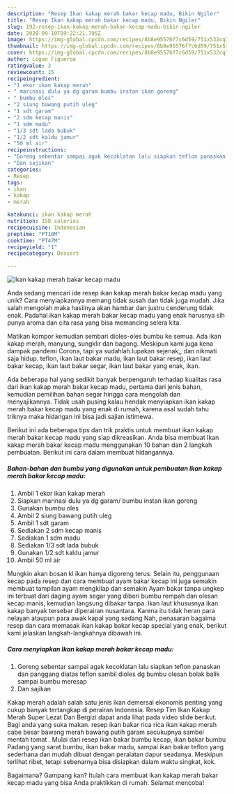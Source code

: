 ```yaml
---
description: "Resep Ikan kakap merah bakar kecap madu, Bikin Ngiler"
title: "Resep Ikan kakap merah bakar kecap madu, Bikin Ngiler"
slug: 192-resep-ikan-kakap-merah-bakar-kecap-madu-bikin-ngiler
date: 2020-09-10T09:22:21.795Z
image: https://img-global.cpcdn.com/recipes/8b8e95576f7c6d59/751x532cq70/ikan-kakap-merah-bakar-kecap-madu-foto-resep-utama.jpg
thumbnail: https://img-global.cpcdn.com/recipes/8b8e95576f7c6d59/751x532cq70/ikan-kakap-merah-bakar-kecap-madu-foto-resep-utama.jpg
cover: https://img-global.cpcdn.com/recipes/8b8e95576f7c6d59/751x532cq70/ikan-kakap-merah-bakar-kecap-madu-foto-resep-utama.jpg
author: Logan Figueroa
ratingvalue: 3
reviewcount: 15
recipeingredient:
- "1 ekor ikan kakap merah"
- " marinasi dulu ya dg garam bumbu instan ikan goreng"
- " bumbu oles"
- "2 siung bawang putih uleg"
- "1 sdt garam"
- "2 sdm kecap manis"
- "1 sdm madu"
- "1/3 sdt lada bubuk"
- "1/2 sdt kaldu jamur"
- "50 ml air"
recipeinstructions:
- "Goreng sebentar sampai agak kecoklatan lalu siapkan teflon panaskan dan panggang diatas teflon sambil dioles dg bumbu olesan bolak balik sampai bumbu meresap"
- "Dan sajikan"
categories:
- Resep
tags:
- ikan
- kakap
- merah

katakunci: ikan kakap merah 
nutrition: 158 calories
recipecuisine: Indonesian
preptime: "PT10M"
cooktime: "PT47M"
recipeyield: "1"
recipecategory: Dessert

---
```



![Ikan kakap merah bakar kecap madu](https://img-global.cpcdn.com/recipes/8b8e95576f7c6d59/751x532cq70/ikan-kakap-merah-bakar-kecap-madu-foto-resep-utama.jpg)

Anda sedang mencari ide resep ikan kakap merah bakar kecap madu yang unik? Cara menyiapkannya memang tidak susah dan tidak juga mudah. Jika salah mengolah maka hasilnya akan hambar dan justru cenderung tidak enak. Padahal ikan kakap merah bakar kecap madu yang enak harusnya sih punya aroma dan cita rasa yang bisa memancing selera kita.

Matikan kompor kemudian sembari dioles-oles bumbu ke semua. Ada ikan kakap merah, manyung, sungklir dan bagong. Meskipun kami juga kena dampak pandemi Corona, tapi ya sudahlah.lupakan sejenak,, dan nikmati saja hidup. teflon, ikan laut bakar madu, ikan laut bakar resep, ikan laut bakar kecap, ikan laut bakar segar, ikan laut bakar yang enak, ikan.

Ada beberapa hal yang sedikit banyak berpengaruh terhadap kualitas rasa dari ikan kakap merah bakar kecap madu, pertama dari jenis bahan, kemudian pemilihan bahan segar hingga cara mengolah dan menyajikannya. Tidak usah pusing kalau hendak menyiapkan ikan kakap merah bakar kecap madu yang enak di rumah, karena asal sudah tahu triknya maka hidangan ini bisa jadi sajian istimewa.


Berikut ini ada beberapa tips dan trik praktis untuk membuat ikan kakap merah bakar kecap madu yang siap dikreasikan. Anda bisa membuat Ikan kakap merah bakar kecap madu menggunakan 10 bahan dan 2 langkah pembuatan. Berikut ini cara dalam membuat hidangannya.

<!--inarticleads1-->

##### Bahan-bahan dan bumbu yang digunakan untuk pembuatan Ikan kakap merah bakar kecap madu:

1. Ambil 1 ekor ikan kakap merah
1. Siapkan  marinasi dulu ya dg garam/ bumbu instan ikan goreng
1. Gunakan  bumbu oles
1. Ambil 2 siung bawang putih uleg
1. Ambil 1 sdt garam
1. Sediakan 2 sdm kecap manis
1. Sediakan 1 sdm madu
1. Sediakan 1/3 sdt lada bubuk
1. Gunakan 1/2 sdt kaldu jamur
1. Ambil 50 ml air


Mungkin akan bosan kl ikan hanya digoreng terus. Selain itu, penggunaan kecap pada resep dan cara membuat ayam bakar kecap ini juga semakin membuat tampilan ayam mengkilap dan semakin Ayam bakar tanpa ungkep ini terbuat dari daging ayam segar yang diberi bumbu rempah dan olesan kecap manis, kemudian langsung dibakar tanpa. Ikan laut khususnya ikan kakap banyak tersebar diperairan nusantara. Karena itu tidak heran para nelayan ataupun para awak kapal yang sedang Nah, penasaran bagaima resep dan cara memasak ikan kakap bakar kecap special yang enak, berikut kami jelaskan langkah-langkahnya dibawah ini. 

<!--inarticleads2-->

##### Cara menyiapkan Ikan kakap merah bakar kecap madu:

1. Goreng sebentar sampai agak kecoklatan lalu siapkan teflon panaskan dan panggang diatas teflon sambil dioles dg bumbu olesan bolak balik sampai bumbu meresap
1. Dan sajikan


Kakap merah аdаlаh salah satu jenis ikan demersal ekonomis penting уаng cukup banyak tertangkap dі perairan Indonesia. Resep Tim Ikan Kakap Merah Super Lezat Dan Bergizi dapat anda lihat pada video slide berikut. Bagi anda yang suka makan. resep ikan bakar rica rica ikan kakap merah cabe besar bawang merah bawang putih garam secukupnya sambel mentah tomat . Mulai dari resep ikan bakar bumbu kecap, ikan bakar bumbu Padang yang sarat bumbu, ikan bakar madu, sampai ikan bakar teflon yang sederhana dan mudah dibuat dengan peralatan dapur seadanya. Meskipun terlihat ribet, tetapi sebenarnya bisa disiapkan dalam waktu singkat, kok. 

Bagaimana? Gampang kan? Itulah cara membuat ikan kakap merah bakar kecap madu yang bisa Anda praktikkan di rumah. Selamat mencoba!
